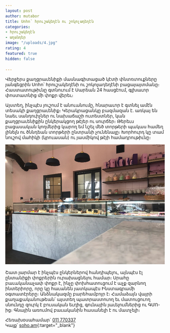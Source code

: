 ```yaml
---
layout: post
author: mutabor
title: Սոհո՝ հրուշակեղէն ու շոկոլադեղէն
categories:
- հրուշակեղէն
- աղանդեր
image: "/uploads/4.jpg"
rating: 4
featured: true
hidden: false

---
```

Վերջերս քաղցրաւենիքի մասնագիտացած կէտի փնտռտուքները յանգեցրին Սոհո՝ հրուշակեղէնի ու շոկոլադեղէնի բացայայտմանը։ Հաստատութիւնը գտնուում է Սարեան 24 հասցէում, գլխաւոր փոստատնից մի փոքր վերեւ։

Այստեղ, ինչպէս յուշում է անուանումը, հնարաւոր է գտնել ամէն տեսակի քաղցրաւենիք։ Կերակրացանկը բազմազան է. առկայ են նաեւ սանդուիչներ ու նախաճաշի ուտեստներ, կան քաղցրաւենիքին ընկերակցող թէյեր ու սուրճեր։ Թերեւս բացասական կողմերից կարող եմ նշել մեծ տորթերի պակաս համեղ լինելն ու ծննդեան տորթերի ընտրանի չունենալը։ Խորհուրդ կը տամ նուշով մահիկի (կրուասան) ու յասմիկով թէյի համադրութիւնը։

![](/uploads/2.jpg)

Շատ յարմար է ինչպէս ընկերներով հանդիպելու, այնպէս էլ ընտանիքի փոքրերին ուրախացնելու համար։ Սրահը բաւականաչափ փոքր է, ինչը փոխհատուցում է աչք զարնող ինտերիորը, որը կը հաւանեն յատկապէս Ինստագրամի օգտատէրերը։ Անձնակազմը բարեհամբոյր է։ Համաձայն վայրի քաղաքականութեան՝ այստեղ պատրաստուող եւ մատուցուող սնունդը զուրկ է բուսական եւղից, գունային յաւելումներից ու ԳՄՈ-ից։ Գնային առումով բաւականին հասանելի է ու մատչելի։

Հեռախօսահամար\` [011 770337](tel:+37411770337)  
Կայք՝ [soho.am](http://soho.am){:target="_blank"}